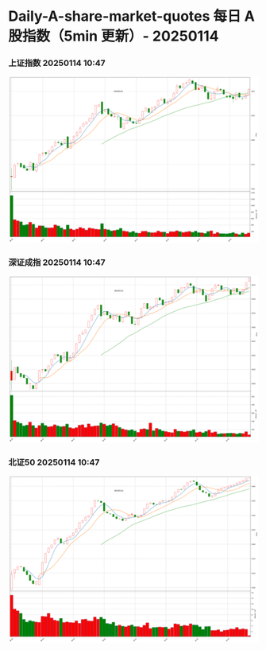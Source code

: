 
# Daily-A-share-market-quotes 每日 A 股指数（5min 更新）- 20250114

### 上证指数 20250114 10:47
![](./fig/2025/1/20250114-sh000001.png)

### 深证成指 20250114 10:47
![](./fig/2025/1/20250114-sz399001.png)

### 北证50 20250114 10:47
![](./fig/2025/1/20250114-bj899050.png)

